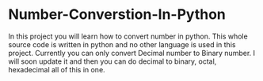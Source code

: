 # Number-Converstion-In-Python
In this project you will learn how to convert number in python. This whole source code is written in python and no other language is used in this project. Currently you can only convert Decimal number to Binary number. I will soon update it and then you can do decimal to binary, octal, hexadecimal all of this in one.
